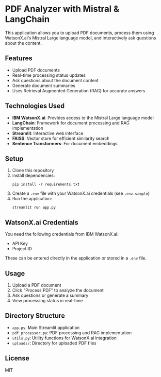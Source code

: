 # PDF Analyzer with Mistral & LangChain

This application allows you to upload PDF documents, process them using WatsonX.ai's Mistral Large language model, and interactively ask questions about the content.

## Features

- Upload PDF documents
- Real-time processing status updates
- Ask questions about the document content
- Generate document summaries
- Uses Retrieval Augmented Generation (RAG) for accurate answers

## Technologies Used

- **IBM WatsonX.ai**: Provides access to the Mistral Large language model
- **LangChain**: Framework for document processing and RAG implementation
- **Streamlit**: Interactive web interface
- **FAISS**: Vector store for efficient similarity search
- **Sentence Transformers**: For document embeddings

## Setup

1. Clone this repository
2. Install dependencies:
   ```
   pip install -r requirements.txt
   ```
3. Create a `.env` file with your WatsonX.ai credentials (see `.env.sample`)
4. Run the application:
   ```
   streamlit run app.py
   ```

## WatsonX.ai Credentials

You need the following credentials from IBM WatsonX.ai:

- API Key
- Project ID

These can be entered directly in the application or stored in a `.env` file.

## Usage

1. Upload a PDF document
2. Click "Process PDF" to analyze the document
3. Ask questions or generate a summary
4. View processing status in real-time

## Directory Structure

- `app.py`: Main Streamlit application
- `pdf_processor.py`: PDF processing and RAG implementation
- `utils.py`: Utility functions for WatsonX.ai integration
- `uploads/`: Directory for uploaded PDF files

## License

MIT
